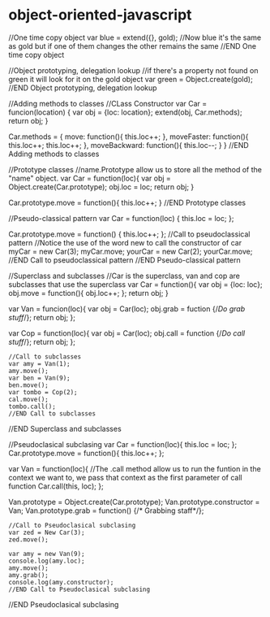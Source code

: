 # object-oriented-javascript

//One time copy object
var blue = extend({}, gold);
//Now blue it's the same as gold but if one of them changes the other remains the same
//END One time copy object

//Object prototyping, delegation lookup
//if there's a property not found on green it will look for it on the gold object
var green = Object.create(gold);
//END Object prototyping, delegation lookup

//Adding methods to classes
//CLass Constructor
var Car = funcion(location)
{
	var obj = {loc: location};
	extend(obj, Car.methods);
	return obj;
}

Car.methods = {
	move: function(){
		this.loc++;
	},
	moveFaster: function(){
		this.loc++;
		this.loc++;
	},
	moveBackward: function(){
		this.loc--;
	}
}
//END Adding methods to classes

//Prototype classes
//name.Prototype allow us to store all the method of the "name" object.
var Car = function(loc){
	var obj = Object.create(Car.prototype);
	obj.loc = loc;
	return obj;
}

Car.prototype.move = function(){
	this.loc++;
}
//END Prototype classes

//Pseudo-classical pattern
var Car = function(loc) {
	this.loc = loc;
};

Car.prototype.move = function() {
	this.loc++;
};
	//Call to pseudoclassical pattern
	//Notice the use of the word new to call the constructor of car
	myCar = new Car(3);
	myCar.move;
	yourCar = new Car(2);
	yourCar.move;
	//END Call to pseudoclassical pattern
//END Pseudo-classical pattern

//Superclass and subclasses
//Car is the superclass, van and cop are subclasses that use the superclass
var Car = function(){
	var obj = {loc: loc};
	obj.move = function(){
		obj.loc++;
	};
	return obj;
}

var Van = funcion(loc){
	var obj = Car(loc);
	obj.grab = fuction {/*Do grab stuff*/};
	return obj;
};

var Cop = function(loc){
	var obj = Car(loc);
	obj.call = function {/*Do call stuff*/};
	return obj;
};

	//Call to subclasses
	var amy = Van(1);
	amy.move();
	var ben = Van(9);
	ben.move();
	var tombo = Cop(2);
	cal.move();
	tombo.call();
	//END Call to subclasses
//END Superclass and subclasses

//Pseudoclasical subclasing
var Car = function(loc){
	this.loc = loc;
};
Car.prototype.move = function(){
	this.loc++;
};

var Van = function(loc){
	//The .call method allow us to run the funtion in the context we want to, we pass that context as the first parameter of call function
	Car.call(this, loc);
};

Van.prototype = Object.create(Car.prototype);
Van.prototype.constructor = Van;
Van.prototype.grab = function() {/* Grabbing staff*/};

	//Call to Pseudoclasical subclasing
	var zed = New Car(3);
	zed.move();

	var amy = new Van(9);
	console.log(amy.loc);
	amy.move();
	amy.grab();
	console.log(amy.constructor);
	//END Call to Pseudoclasical subclasing


//END Pseudoclasical subclasing